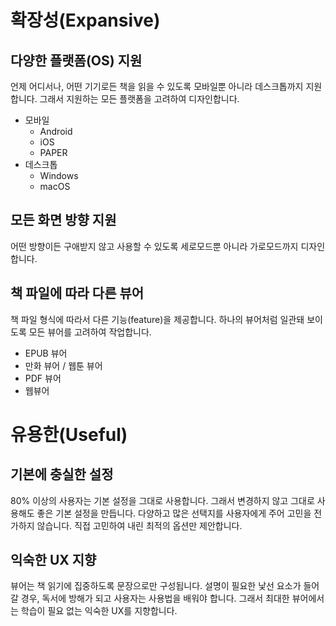 # 확장성(Expansive)

## 다양한 플랫폼(OS) 지원

언제 어디서나, 어떤 기기로든 책을 읽을 수 있도록 모바일뿐 아니라 데스크톱까지 지원합니다. 그래서 지원하는 모든 플랫폼을 고려하여 디자인합니다.

- 모바일
  - Android
  - iOS
  - PAPER
- 데스크톱
  - Windows
  - macOS

## 모든 화면 방향 지원

어떤 방향이든 구애받지 않고 사용할 수 있도록 세로모드뿐 아니라 가로모드까지 디자인합니다.

## 책 파일에 따라 다른 뷰어

책 파일 형식에 따라서 다른 기능(feature)을 제공합니다. 하나의 뷰어처럼 일관돼 보이도록 모든 뷰어를 고려하여 작업합니다.

- EPUB 뷰어
- 만화 뷰어 / 웹툰 뷰어
- PDF 뷰어
- 웹뷰어

# 유용한(Useful)

## 기본에 충실한 설정

80% 이상의 사용자는 기본 설정을 그대로 사용합니다. 그래서 변경하지 않고 그대로 사용해도 좋은 기본 설정을 만듭니다. 다양하고 많은 선택지를 사용자에게 주어 고민을 전가하지 않습니다. 직접 고민하여 내린 최적의 옵션만 제안합니다.

## 익숙한 UX 지향

뷰어는 책 읽기에 집중하도록 문장으로만 구성됩니다. 설명이 필요한 낯선 요소가 들어갈 경우, 독서에 방해가 되고 사용자는 사용법을 배워야 합니다. 그래서 최대한 뷰어에서는 학습이 필요 없는 익숙한 UX를 지향합니다.
